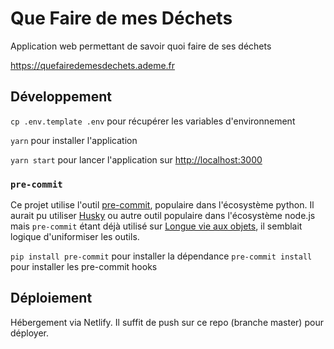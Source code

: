 # Que Faire de mes Déchets

Application web permettant de savoir quoi faire de ses déchets

https://quefairedemesdechets.ademe.fr

## Développement

`cp .env.template .env` pour récupérer les variables d'environnement

`yarn` pour installer l'application

`yarn start` pour lancer l'application sur [http://localhost:3000](http://localhost:3000)

### `pre-commit`

Ce projet utilise l'outil [pre-commit](https://pre-commit.com/hooks.html), populaire dans l'écosystème python.
Il aurait pu utiliser [Husky](https://typicode.github.io/husky/) ou autre outil populaire dans l'écosystème node.js mais `pre-commit` étant déjà utilisé sur [Longue vie aux objets](http://github.com/incubateur-ademe/quefairedemesobjets/), il semblait logique d'uniformiser les outils.

`pip install pre-commit` pour installer la dépendance
`pre-commit install` pour installer les pre-commit hooks

## Déploiement

Hébergement via Netlify. Il suffit de push sur ce repo (branche master) pour déployer.
